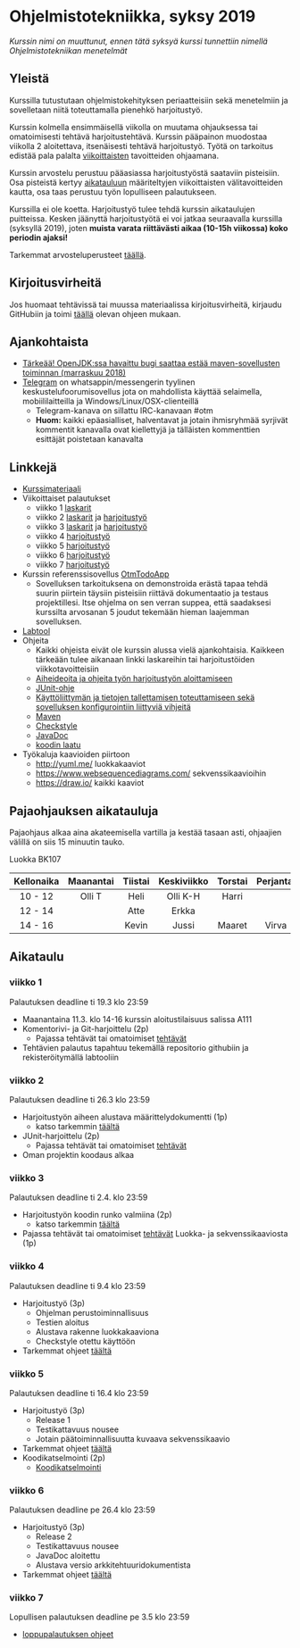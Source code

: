 # Ohjelmistotekniikka, syksy 2019

_Kurssin nimi on muuttunut, ennen tätä syksyä kurssi tunnettiin nimellä Ohjelmistotekniikan menetelmät_

## Yleistä

Kurssilla tutustutaan ohjelmistokehityksen periaatteisiin sekä menetelmiin ja sovelletaan niitä toteuttamalla pienehkö harjoitustyö.

Kurssin kolmella ensimmäisellä viikolla on muutama ohjauksessa tai omatoimisesti tehtävä harjoitustehtävä. Kurssin pääpainon muodostaa viikolla 2 aloitettava, itsenäisesti tehtävä harjoitustyö. Työtä on tarkoitus edistää pala palalta [viikoittaisten](https://github.com/mluukkai/ohjelmistotekniikka-syksy-2019#aikataulu) tavoitteiden ohjaamana. 

Kurssin arvostelu perustuu pääasiassa harjoitustyöstä saataviin pisteisiin. Osa pisteistä kertyy [aikatauluun](https://github.com/mluukkai/ohjelmistotekniikka-syksy-2019#aikataulu) määriteltyjen viikoittaisten välitavoitteiden kautta, osa taas perustuu työn lopulliseen palautukseen.

Kurssilla ei ole koetta. Harjoitustyö tulee tehdä kurssin aikataulujen puitteissa. Kesken jäänyttä harjoitustyötä ei voi jatkaa seuraavalla kurssilla (syksyllä 2019), joten **muista varata riittävästi aikaa (10-15h viikossa) koko periodin ajaksi!**

Tarkemmat arvosteluperusteet [täällä](https://github.com/mluukkai/ohjelmistotekniikka-syksy-2019/blob/master/web/arvosteluperusteet.md).

## Kirjoitusvirheitä 

Jos huomaat tehtävissä tai muussa materiaalissa kirjoitusvirheitä, kirjaudu GitHubiin ja toimi [täällä](https://github.com/mluukkai/ohjelmistotekniikka-syksy-2019/blob/master/web/typokorjaukset.md) olevan ohjeen mukaan.

## Ajankohtaista

- [Tärkeää! OpenJDK:ssa havaittu bugi saattaa estää maven-sovellusten toiminnan (marraskuu 2018)](https://github.com/mluukkai/ohjelmistotekniikka-syksy-2019/blob/master/web/openjdkbug.md)  
- [Telegram](https://t.me/tktlotm) on whatsappin/messengerin tyylinen keskustelufoorumisovellus jota on mahdollista käyttää selaimella, mobiililaitteilla ja Windows/Linux/OSX-clienteillä
  - Telegram-kanava on sillattu IRC-kanavaan #otm
  - **Huom:** kaikki epäasialliset, halventavat ja jotain ihmisryhmää syrjivät kommentit kanavalla ovat kiellettyjä ja tälläisten kommenttien esittäjät poistetaan kanavalta


## Linkkejä

- [Kurssimateriaali](https://github.com/mluukkai/ohjelmistotekniikka-syksy-2019/blob/master/web/materiaali.md)
- Viikoittaiset palautukset
  - viikko 1 [laskarit](https://github.com/mluukkai/ohjelmistotekniikka-syksy-2019/blob/master/tehtavat/viikko1.md) 
  - viikko 2 [laskarit](https://github.com/mluukkai/ohjelmistotekniikka-syksy-2019/blob/master/tehtavat/viikko2.md) ja [harjoitustyö](https://github.com/mluukkai/ohjelmistotekniikka-syksy-2019/blob/master/tehtavat/harjoitustyo_viikko2.md)
  - viikko 3 [laskarit](https://github.com/mluukkai/ohjelmistotekniikka-syksy-2019/blob/master/tehtavat/viikko3.md) ja [harjoitustyö](https://github.com/mluukkai/ohjelmistotekniikka-syksy-2019/blob/master/tehtavat/harjoitustyo_viikko3.md)
  - viikko 4 [harjoitustyö](https://github.com/mluukkai/ohjelmistotekniikka-syksy-2019/blob/master/tehtavat/harjoitustyo_viikko4.md)
  - viikko 5 [harjoitustyö](https://github.com/mluukkai/ohjelmistotekniikka-syksy-2019/blob/master/tehtavat/harjoitustyo_viikko5.md)
  - viikko 6 [harjoitustyö](https://github.com/mluukkai/ohjelmistotekniikka-syksy-2019/blob/master/tehtavat/harjoitustyo_viikko6.md)
  - viikko 7 [harjoitustyö](https://github.com/mluukkai/ohjelmistotekniikka-syksy-2019/blob/master/tehtavat/harjoitustyo_viikko7.md)
- Kurssin referenssisovellus [OtmTodoApp](https://github.com/mluukkai/OtmTodoApp)
  - Sovelluksen tarkoituksena on demonstroida erästä tapaa tehdä suurin piirtein täysiin pisteisiin riittävä dokumentaatio ja testaus projektillesi. Itse ohjelma on sen verran suppea, että saadaksesi kurssilta arvosanan 5 joudut tekemään hieman laajemman sovelluksen. 
- [Labtool]()
- Ohjeita 
  - Kaikki ohjeista eivät ole kurssin alussa vielä ajankohtaisia. Kaikkeen tärkeään tulee aikanaan linkki laskareihin tai harjoitustöiden viikkotavoitteisiin
  - [Aiheideoita ja ohjeita työn harjoitustyön aloittamiseen](https://github.com/mluukkai/ohjelmistotekniikka-syksy-2019/blob/master/web/tyon_aloitus.md)
  - [JUnit-ohje](https://github.com/mluukkai/ohjelmistotekniikka-syksy-2019/blob/master/web/junit.md) 
  - [Käyttöliittymän ja tietojen tallettamisen toteuttamiseen sekä sovelluksen konfigurointiin liittyviä vihjeitä](https://github.com/mluukkai/ohjelmistotekniikka-syksy-2019/blob/master/web/java.md)
  - [Maven](https://github.com/mluukkai/ohjelmistotekniikka-syksy-2019/blob/master/web/maven.md)
  - [Checkstyle](https://github.com/mluukkai/ohjelmistotekniikka-syksy-2019/blob/master/web/checkstyle.md)  
  - [JavaDoc](https://github.com/mluukkai/ohjelmistotekniikka-syksy-2019/blob/master/web/javadoc.md)
  - [koodin laatu](https://github.com/mluukkai/ohjelmistotekniikka-syksy-2019/blob/master/web/koodin_laatuvaatimukset.md)
- Työkaluja kaavioiden piirtoon
  - <http://yuml.me/> luokkakaaviot
  - <https://www.websequencediagrams.com/> sekvenssikaavioihin
  - <https://draw.io/> kaikki kaaviot

## Pajaohjauksen aikatauluja

Pajaohjaus alkaa aina akateemisella vartilla ja kestää tasaan asti, ohjaajien välillä on siis 15 minuutin tauko.

Luokka BK107

| Kellonaika | Maanantai | Tiistai | Keskiviikko | Torstai | Perjantai |
|:-:|:-:|:-:|:-:|:-:|:-:|
| 10 - 12 | Olli T | Heli |Olli K-H | Harri |
| 12 - 14 | | Atte | Erkka | 
| 14 - 16 | | Kevin | Jussi | Maaret | Virva

## Aikataulu 

### viikko 1

Palautuksen deadline ti 19.3 klo 23:59

- Maanantaina 11.3. klo 14-16 kurssin aloitustilaisuus salissa A111
- Komentorivi- ja Git-harjoittelu (2p)
  - Pajassa tehtävät tai omatoimiset [tehtävät](https://github.com/mluukkai/ohjelmistotekniikka-syksy-2019/blob/master/tehtavat/viikko1.md)
- Tehtävien palautus tapahtuu tekemällä repositorio githubiin ja rekisteröitymällä labtooliin

### viikko 2

Palautuksen deadline ti 26.3 klo 23:59

- Harjoitustyön aiheen alustava määrittelydokumentti (1p)
  - katso tarkemmin [täältä](https://github.com/mluukkai/ohjelmistotekniikka-syksy-2019/blob/master/tehtavat/harjoitustyo_viikko2.md) 
- JUnit-harjoittelu (2p)
  - Pajassa tehtävät tai omatoimiset [tehtävät](https://github.com/mluukkai/ohjelmistotekniikka-syksy-2019/blob/master/tehtavat/viikko2.md)
- Oman projektin koodaus alkaa

### viikko 3

Palautuksen deadline ti 2.4. klo 23:59

- Harjoitustyön koodin runko valmiina (2p)
  - katso tarkemmin [täältä](https://github.com/mluukkai/ohjelmistotekniikka-syksy-2019/blob/master/tehtavat/harjoitustyo_viikko3.md) 
- Pajassa tehtävät tai omatoimiset [tehtävät](https://github.com/mluukkai/ohjelmistotekniikka-syksy-2019/blob/master/tehtavat/viikko3.md) Luokka- ja sekvenssikaaviosta (1p)

### viikko 4

Palautuksen deadline ti 9.4 klo 23:59

- Harjoitustyö (3p)
  - Ohjelman perustoiminnallisuus 
  - Testien aloitus 
  - Alustava rakenne luokkakaaviona 
  - Checkstyle otettu käyttöön
- Tarkemmat ohjeet [täältä](https://github.com/mluukkai/ohjelmistotekniikka-syksy-2019/blob/master/tehtavat/harjoitustyo_viikko4.md) 

### viikko 5

Palautuksen deadline ti 16.4 klo 23:59

- Harjoitustyö (3p)
  - Release 1 
  - Testikattavuus nousee 
  - Jotain päätoiminnallisuutta kuvaava sekvenssikaavio 
- Tarkemmat ohjeet [täältä](https://github.com/mluukkai/ohjelmistotekniikka-syksy-2019/blob/master/tehtavat/harjoitustyo_viikko5.md) 
- Koodikatselmointi (2p)
  - [Koodikatselmointi](https://github.com/mluukkai/ohjelmistotekniikka-syksy-2019/blob/master/web/koodikatselmointi.md)

### viikko 6

Palautuksen deadline pe 26.4 klo 23:59

- Harjoitustyö (3p)
  - Release 2
  - Testikattavuus nousee 
  - JavaDoc aloitettu 
  - Alustava versio arkkitehtuuridokumentista 
- Tarkemmat ohjeet [täältä](https://github.com/mluukkai/ohjelmistotekniikka-syksy-2019/blob/master/tehtavat/harjoitustyo_viikko6.md) 

### viikko 7

Lopullisen palautuksen deadline pe 3.5 klo 23:59

- [loppupalautuksen ohjeet](https://github.com/mluukkai/ohjelmistotekniikka-syksy-2019/blob/master/tehtavat/harjoitustyo_viikko7.md) 
